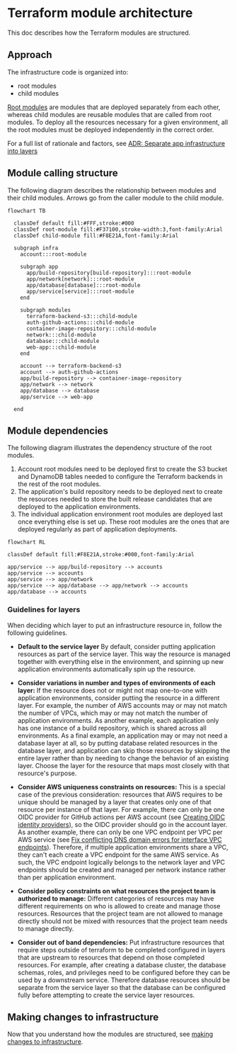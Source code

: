 # Terraform module architecture

This doc describes how the Terraform modules are structured.

## Approach

The infrastructure code is organized into:

- root modules
- child modules

[Root modules](https://www.terraform.io/language/modules#the-root-module) are modules that are deployed separately from each other, whereas child modules are reusable modules that are called from root modules. To deploy all the resources necessary for a given environment, all the root modules must be deployed independently in the correct order.

For a full list of rationale and factors, see [ADR: Separate app infrastructure into layers](/docs/decisions/infra/0009-separate-app-infrastructure-into-layers.md)

## Module calling structure

The following diagram describes the relationship between modules and their child modules. Arrows go from the caller module to the child module.

```mermaid
flowchart TB

  classDef default fill:#FFF,stroke:#000
  classDef root-module fill:#F37100,stroke-width:3,font-family:Arial
  classDef child-module fill:#F8E21A,font-family:Arial

  subgraph infra
    account:::root-module

    subgraph app
      app/build-repository[build-repository]:::root-module
      app/network[network]:::root-module
      app/database[database]:::root-module
      app/service[service]:::root-module
    end

    subgraph modules
      terraform-backend-s3:::child-module
      auth-github-actions:::child-module
      container-image-repository:::child-module
      network:::child-module
      database:::child-module
      web-app:::child-module
    end

    account --> terraform-backend-s3
    account --> auth-github-actions
    app/build-repository --> container-image-repository
    app/network --> network
    app/database --> database
    app/service --> web-app

  end
```

## Module dependencies

The following diagram illustrates the dependency structure of the root modules.

1. Account root modules need to be deployed first to create the S3 bucket and DynamoDB tables needed to configure the Terraform backends in the rest of the root modules.
2. The application's build repository needs to be deployed next to create the resources needed to store the built release candidates that are deployed to the application environments.
3. The individual application environment root modules are deployed last once everything else is set up. These root modules are the ones that are deployed regularly as part of application deployments.

```mermaid
flowchart RL

classDef default fill:#F8E21A,stroke:#000,font-family:Arial

app/service --> app/build-repository --> accounts
app/service --> accounts
app/service --> app/network
app/service --> app/database --> app/network --> accounts
app/database --> accounts
```

### Guidelines for layers

When deciding which layer to put an infrastructure resource in, follow the following guidelines.

* **Default to the service layer** By default, consider putting application resources as part of the service layer. This way the resource is managed together with everything else in the environment, and spinning up new application environments automatically spin up the resource.

* **Consider variations in number and types of environments of each layer:** If the resource does not or might not map one-to-one with application environments, consider putting the resource in a different layer. For example, the number of AWS accounts may or may not match the number of VPCs, which may or may not match the number of application environments. As another example, each application only has one instance of a build repository, which is shared across all environments. As a final example, an application may or may not need a database layer at all, so by putting database related resources in the database layer, and application can skip those resources by skipping the entire layer rather than by needing to change the behavior of an existing layer. Choose the layer for the resource that maps most closely with that resource's purpose.

* **Consider AWS uniqueness constraints on resources:** This is a special case of the previous consideration: resources that AWS requires to be unique should be managed by a layer that creates only one of that resource per instance of that layer. For example, there can only be one OIDC provider for GitHub actions per AWS account (see [Creating OIDC identity providers](https://docs.aws.amazon.com/IAM/latest/UserGuide/id_roles_providers_create_oidc.html)), so the OIDC provider should go in the account layer. As another example, there can only be one VPC endpoint per VPC per AWS service (see [Fix conflicting DNS domain errors for interface VPC endpoints](https://repost.aws/knowledge-center/vpc-interface-endpoint-domain-conflict)). Therefore, if multiple application environments share a VPC, they can't each create a VPC endpoint for the same AWS service. As such, the VPC endpoint logically belongs to the network layer and VPC endpoints should be created and managed per network instance rather than per application environment.

* **Consider policy constraints on what resources the project team is authorized to manage:** Different categories of resources may have different requirements on who is allowed to create and manage those resources. Resources that the project team are not allowed to manage directly should not be mixed with resources that the project team needs to manage directly.

* **Consider out of band dependencies:** Put infrastructure resources that require steps outside of terraform to be completed configured in layers that are upstream to resources that depend on those completed resources. For example, after creating a database cluster, the database schemas, roles, and privileges need to be configured before they can be used by a downstream service. Therefore database resources should be separate from the service layer so that the database can be configured fully before attempting to create the service layer resources.

## Making changes to infrastructure

Now that you understand how the modules are structured, see [making changes to infrastructure](./making-infra-changes.md).
